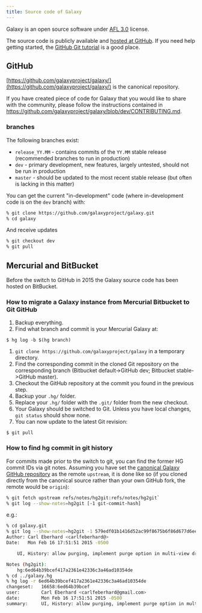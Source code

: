 ```yaml
---
title: Source code of Galaxy
---
```


Galaxy is an open source software under [AFL 3.0](/src/admin/license/index.md) license.

The source code is publicly available and [hosted at GitHub](https://github.com/galaxyproject/galaxy). If you need help getting started, the [GitHub Git tutorial](https://try.github.io/) is a good place.


## GitHub

[https://github.com/galaxyproject/galaxy/](https://github.com/galaxyproject/galaxy/) is the canonical repository.

If you have created piece of code for Galaxy that you would like to share with the community, please follow the instructions contained in https://github.com/galaxyproject/galaxy/blob/dev/CONTRIBUTING.md.

### branches

The following branches exist:

* `release_YY.MM` - contains commits of the `YY.MM` stable release (recommended branches to run in production)
* `dev` - primary development, new features, largely untested, should not be run in production
* `master` - should be updated to the most recent stable release (but often is lacking in this matter)


You can get the current "in-development" code (where in-development code is on the `dev` branch) with:

```sh
% git clone https://github.com/galaxyproject/galaxy.git
% cd galaxy
```

And receive updates

```sh
% git checkout dev
% git pull
```
## Mercurial and BitBucket

Before the switch to GitHub in 2015 the Galaxy source code has been hosted on BitBucket.

### How to migrate a Galaxy instance from Mercurial Bitbucket to Git GitHub

1. Backup everything.
1. Find what branch and commit is your Mercurial Galaxy at:
  ```#! highlight sh
  $ hg log -b $(hg branch)
  ```

1. `git clone https://github.com/galaxyproject/galaxy` in a temporary directory.
1. Find the corresponding commit in the cloned Git repository on the corresponding branch (Bitbucket default->GitHub dev; Bitbucket stable->GitHub master).
1. Checkout the GitHub repository at the commit you found in the previous step.
1. Backup your `.hg/` folder.
1. Replace your `.hg/` folder with the `.git/` folder from the new checkout.
1. Your Galaxy should be switched to Git. Unless you have local changes, `git status` should show none.
1. You can now update to the latest Git revision:
  ```#! highlight sh
  $ git pull
  ```

### How to find hg commit in git history

For commits made prior to the switch to git, you can find the former HG commit IDs via git notes. Assuming you have set the [canonical Galaxy GitHub repository](https://github.com/galaxyproject/galaxy/) as the remote `upstream`, it is done like so (if you cloned directly from the canonical source rather than your own GitHub fork, the remote would be `origin`):

```sh
% git fetch upstream refs/notes/hg2git:refs/notes/hg2git`
% git log --show-notes=hg2git [-1 git-commit-hash]
```


e.g.:

```sh
% cd galaxy.git
% git log --show-notes=hg2git -1 579edf01b1416d52ac99f8675b6f86d677d6ee0e
Author: Carl Eberhard <carlfeberhard@>
Date:   Mon Feb 16 17:51:51 2015 -0500

    UI, History: allow purging, implement purge option in multi-view dropdowns; Managers: fix purgable return value; API, histories: return purged in summary view

Notes (hg2git):
    hg:6ed64b39bcef417a2361e42336c3a46ad10354de
% cd ../galaxy.hg
% hg log -r 6ed64b39bcef417a2361e42336c3a46ad10354de
changeset:   16658:6ed64b39bcef
user:        Carl Eberhard <carlfeberhard@gmail.com>
date:        Mon Feb 16 17:51:51 2015 -0500
summary:     UI, History: allow purging, implement purge option in multi-view dropdowns; Managers: fix purgable return value; API, histories: return purged in summary view
```
